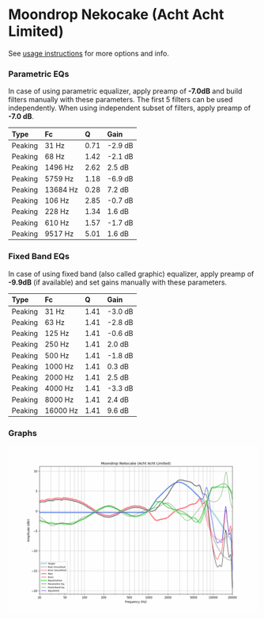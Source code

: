 # Moondrop Nekocake (Acht Acht Limited)
See [usage instructions](https://github.com/jaakkopasanen/AutoEq#usage) for more options and info.

### Parametric EQs
In case of using parametric equalizer, apply preamp of **-7.0dB** and build filters manually
with these parameters. The first 5 filters can be used independently.
When using independent subset of filters, apply preamp of **-7.0 dB**.

| Type    | Fc       |    Q | Gain    |
|:--------|:---------|:-----|:--------|
| Peaking | 31 Hz    | 0.71 | -2.9 dB |
| Peaking | 68 Hz    | 1.42 | -2.1 dB |
| Peaking | 1496 Hz  | 2.62 | 2.5 dB  |
| Peaking | 5759 Hz  | 1.18 | -6.9 dB |
| Peaking | 13684 Hz | 0.28 | 7.2 dB  |
| Peaking | 106 Hz   | 2.85 | -0.7 dB |
| Peaking | 228 Hz   | 1.34 | 1.6 dB  |
| Peaking | 610 Hz   | 1.57 | -1.7 dB |
| Peaking | 9517 Hz  | 5.01 | 1.6 dB  |

### Fixed Band EQs
In case of using fixed band (also called graphic) equalizer, apply preamp of **-9.9dB**
(if available) and set gains manually with these parameters.

| Type    | Fc       |    Q | Gain    |
|:--------|:---------|:-----|:--------|
| Peaking | 31 Hz    | 1.41 | -3.0 dB |
| Peaking | 63 Hz    | 1.41 | -2.8 dB |
| Peaking | 125 Hz   | 1.41 | -0.6 dB |
| Peaking | 250 Hz   | 1.41 | 2.0 dB  |
| Peaking | 500 Hz   | 1.41 | -1.8 dB |
| Peaking | 1000 Hz  | 1.41 | 0.3 dB  |
| Peaking | 2000 Hz  | 1.41 | 2.5 dB  |
| Peaking | 4000 Hz  | 1.41 | -3.3 dB |
| Peaking | 8000 Hz  | 1.41 | 2.4 dB  |
| Peaking | 16000 Hz | 1.41 | 9.6 dB  |

### Graphs
![](./Moondrop%20Nekocake%20(Acht%20Acht%20Limited).png)